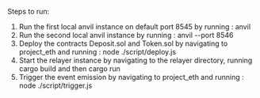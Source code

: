 Steps to run:

1) Run the first local anvil instance on default port 8545 by running : anvil
2) Run the second local anvil instance by running : anvil --port 8546
3) Deploy the contracts Deposit.sol and Token.sol by navigating to project_eth and running : node ./script/deploy.js
4) Start the relayer instance by navigating to the relayer directory, running cargo build and then cargo run
5) Trigger the event emission by navigating to project_eth and running : node ./script/trigger.js
